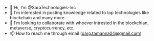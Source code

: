 - 👋 Hi, I’m @SaraTechnologies-Inc
- 👀 I’m interested in posting knowledge related to top technologies like blockchain and many more.
- 💞️ I’m looking to collaborate with whoever intrested in the blockchian, metaverse, cryptocurrency, etc. 
- 📫 How to reach me through email (garg.tamanna04@gmail.com)

<!---
SaraTechnologies-Inc/SaraTechnologies-Inc is a ✨ special ✨ repository because its `README.md` (this file) appears on your GitHub profile.
You can click the Preview link to take a look at your changes.
--->
